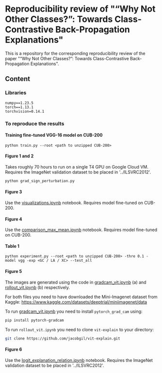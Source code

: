 # Reproducibility review of "“Why Not Other Classes?”: Towards Class-Contrastive Back-Propagation Explanations"

This is a repository for the corresponding reproducibility review of the paper "“Why Not Other Classes?”: Towards Class-Contrastive Back-Propagation Explanations".

## Content

### Libraries
```
numpy==1.23.5
torch==1.13.1
torchvision=0.14.1
```

### To reproduce the results


#### Training fine-tuned VGG-16 model on CUB-200
```
python train.py --root <path to unzipped CUB-200>
```

#### Figure 1 and 2
Takes roughly 70 hours to run on a single T4 GPU on Google Cloud VM.
Requires the ImageNet validation dataset to be placed in '../ILSVRC2012'.

```bash
python grad_sign_perturbation.py
```

#### Figure 3
Use the [visualizations.ipynb](visualizations.ipynb) notebook. Requires model fine-tuned on CUB-200.

#### Figure 4
Use the [comparison_max_mean.ipynb](comparison_max_mean.ipynb) notebook. Requires model fine-tuned on CUB-200.

#### Table 1
```
python experiment.py --root <path to unzipped CUB-200> -thre 0.1 -model vgg -exp <GC / LA / XC> --test_all
```
#### Figure 5
The images are generated using the code in [gradcam_vit.ipynb](gradcam_vit.ipynb) (a) and [rollout_vit.ipynb](rollout_vit.ipynb) (b) respectively. 

For both files you need to have downloaded the Mini-Imagenet dataset from Kaggle: https://www.kaggle.com/datasets/deeptrial/miniimagenet/data

To run [gradcam_vit.ipynb](gradcam_vit.ipynb) you need to install `pytorch_grad_cam` using:

```bash
pip install pytorch-gradcam
``` 

To run `rollout_vit.ipynb` you need to clone `vit-explain` to your directory:

```bash
git clone https://github.com/jacobgil/vit-explain.git
```


#### Figure 6
Use the [logit_explanation_relation.ipynb](logit_explanation_relation.ipynb) notebook. Requires the ImageNet validation dataset to be placed in '../ILSVRC2012'.
